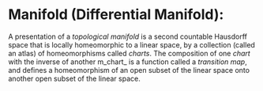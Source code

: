 Manifold (Differential Manifold):
=================================
 A presentation of a _topological manifold_ is a second countable Hausdorff space that is locally homeomorphic
 to a linear space, by a collection (called an atlas) of homeomorphisms called _charts_. The composition of one
 _chart_ with the inverse of another m_chart_ is a function called a _transition map_, and defines a homeomorphism
  of an open subset of the linear space onto another open subset of the linear space.